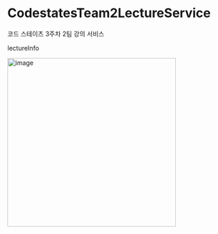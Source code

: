 # CodestatesTeam2LectureService

코드 스테이츠 3주차 2팀 강의 서비스 

lectureInfo

<img width="378" alt="image" src="https://user-images.githubusercontent.com/53042885/165318409-55fdcaa5-3f5d-42aa-8ad5-e7ad30b5c16b.png">


